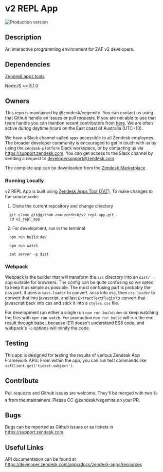 # v2 REPL App
![Production version](https://samson.zende.sk/projects/sdk_repl_app/stages/production.svg?token=84457be797bb7a1e00d1f57575d5112a)


## Description
An interactive programming environment for ZAF v2 developers.

## Dependencies
[Zendesk apps tools](https://github.com/zendesk/zendesk_apps_tools)

NodeJS >= 8.1.0

## Owners
This repo is maintained by @zendesk/vegemite. You can contact us using that Github handle on issues or pull requests. If you are not able to use that team handle you can mention recent contributors from [here](https://github.com/zendesk/v2_repl_app/graphs/contributors).
We are often active during daytime hours on the East coast of Australia (UTC+10).

We have a Slack channel called `apps` accessible to all Zendesk employees. The broader developer community is encouraged to get in
touch with us by using the `zendesk-platform` Slack workspace, or by contacting us via https://support.zendesk.com. You can get access
to the Slack channel by sending a request to developersupport@zendesk.com

The complete app can be downloaded from the [Zendesk Marketplace](https://www.zendesk.com/apps/support/v2-repl/)

### Running Locally

v2 REPL App is built using [Zendesk Apps Tool (ZAT)](https://github.com/zendesk/zendesk_apps_tools). To make changes to the source code:

1) Clone the current repository and change directory
  ```
    git clone git@github.com:zendesk/v2_repl_app.git
    cd v2_repl_app
  ```

2) For development, run in the terminal
  ```
    npm run build:dev
  ```
  ```
    npm run watch
  ```
  ```
    zat server -p dist
  ```

### Webpack

Webpack is the builder that will transform the `src` directory into an `dist/` app suitable for browsers. The config can be quite confusing so we opted to keep it as simple as possible. The most confusing part is probably the css part. It uses a `sass-loader` to convert .scss into css, then `css-loader` to convert that into javascript, and last `ExtractTextPlugin` to convert that javascript back into css and stick it into a `styles.css` file.

For development run either a single run `npm run build:dev` or keep watching the files with `npm run watch`. For production `npm run build` will run the end result through babel, because IE11 doesn't understand ES6 code, and webpack's `-p` options will minify the code.

## Testing
This app is designed for testing the results of various Zendesk App Framework APIs. From within the app, you can run test commands
like `zafClient.get('ticket.subject')`.

## Contribute
Pull requests and Github issues are welcome. They'll be merged with two :+1:s from the maintainers.
Please CC @zendesk/vegemite on your PR.

## Bugs
Bugs can be reported as Github issues or as tickets in https://support.zendesk.com

## Useful Links
API documentation can be found at https://developer.zendesk.com/apps/docs/zendesk-apps/resources
